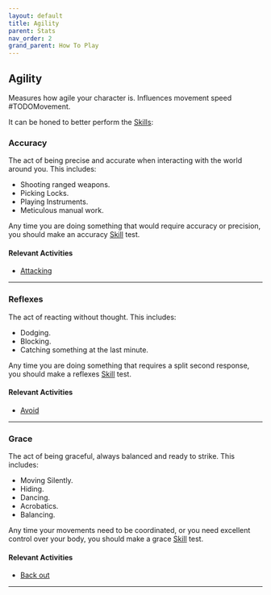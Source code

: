 ```yaml
---
layout: default
title: Agility
parent: Stats
nav_order: 2
grand_parent: How To Play
---
```

## Agility

Measures how agile your character is. Influences movement speed #TODOMovement. 

It can be honed to better perform the [Skills](Skills):
### Accuracy
The act of being precise and accurate when interacting with the world around you. This includes:
* Shooting ranged weapons.
* Picking Locks.
* Playing Instruments.
* Meticulous manual work.

Any time you are doing something that would require accuracy or precision, you should make an accuracy [Skill](Skills) test.

#### Relevant Activities
* [Attacking](Attacks)

---
### Reflexes
The act of reacting without thought. This includes:
* Dodging.
* Blocking.
* Catching something at the last minute.

Any time you are doing something that requires a split second response, you should make a reflexes [Skill](Skills) test.

#### Relevant Activities
* [Avoid](Reacting-To-Attacks#Avoid)

---
### Grace
The act of being graceful, always balanced and ready to strike. This includes:
* Moving Silently.
* Hiding.
* Dancing.
* Acrobatics.
* Balancing.

Any time your movements need to be coordinated, or you need excellent control over your body, you should make a grace [Skill](Skills) test.

#### Relevant Activities
* [Back out](Special-Combat-Actions#Back%20out)

---

